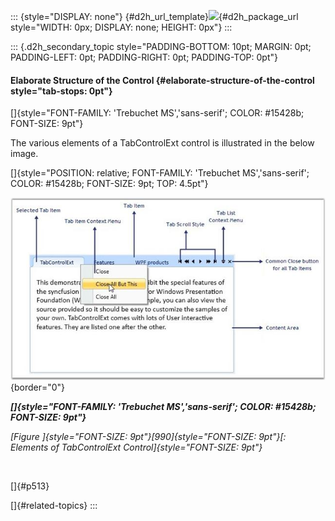 ::: {style="DISPLAY: none"}
[](ms-xhelp:///?Id=d2h_url_template){#d2h_url_template}![](!package_url!){#d2h_package_url style="WIDTH: 0px; DISPLAY: none; HEIGHT: 0px"}
:::

::: {.d2h_secondary_topic style="PADDING-BOTTOM: 10pt; MARGIN: 0pt; PADDING-LEFT: 0pt; PADDING-RIGHT: 0pt; PADDING-TOP: 0pt"}
#### Elaborate Structure of the Control {#elaborate-structure-of-the-control style="tab-stops: 0pt"}

[]{style="FONT-FAMILY: 'Trebuchet MS','sans-serif'; COLOR: #15428b; FONT-SIZE: 9pt"} 

The various elements of a TabControlExt control is illustrated in the below image.

[]{style="POSITION: relative; FONT-FAMILY: 'Trebuchet MS','sans-serif'; COLOR: #15428b; FONT-SIZE: 9pt; TOP: 4.5pt"} 

![](ImagesExt/image30_879.jpg){border="0"}

***[]{style="FONT-FAMILY: 'Trebuchet MS','sans-serif'; COLOR: #15428b; FONT-SIZE: 9pt"}*** 

*[Figure ]{style="FONT-SIZE: 9pt"}[990]{style="FONT-SIZE: 9pt"}[: Elements of TabControlExt Control]{style="FONT-SIZE: 9pt"}*

 

[]{#p513} 

[]{#related-topics}
:::
